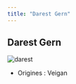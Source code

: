 ```yaml
---
title: "Darest Gern"
---
```


Darest Gern
-----------

![darest](/images/stories/saga/gundamage/persos/darest.png)
- Origines : Veigan


